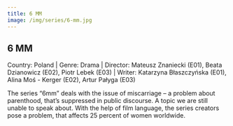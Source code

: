 ```yaml
---
title: 6 MM
image: /img/series/6-mm.jpg
---
```



## 6 MM
Country: Poland | Genre: Drama | Director: Mateusz Znaniecki (E01), Beata Dzianowicz (E02), Piotr Lebek (E03) | Writer: Katarzyna Błaszczyńska (E01), Alina Moś - Kerger (E02), Artur Pałyga (E03)

The series “6mm” deals with the issue of miscarriage – a problem about parenthood, that’s suppressed in public discourse. A topic we are still unable to speak about. With the help of film language, the series creators pose a problem, that affects 25 percent of women worldwide.